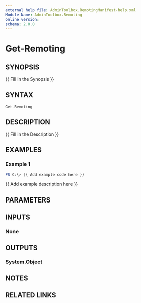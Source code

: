 ```yaml
---
external help file: AdminToolbox.RemotingManifest-help.xml
Module Name: AdminToolbox.Remoting
online version:
schema: 2.0.0
---
```


# Get-Remoting

## SYNOPSIS
{{ Fill in the Synopsis }}

## SYNTAX

```
Get-Remoting
```

## DESCRIPTION
{{ Fill in the Description }}

## EXAMPLES

### Example 1
```powershell
PS C:\> {{ Add example code here }}
```

{{ Add example description here }}

## PARAMETERS

## INPUTS

### None

## OUTPUTS

### System.Object
## NOTES

## RELATED LINKS
